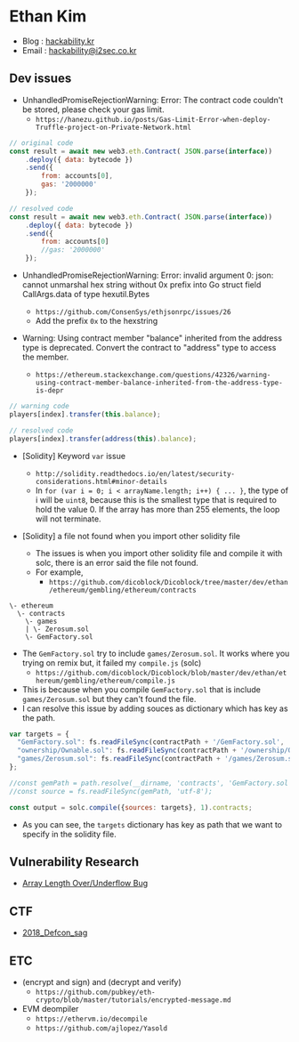 # Ethan Kim

- Blog  : [hackability.kr](http://hackability.kr)
- Email : <hackability@i2sec.co.kr>

## Dev issues

- UnhandledPromiseRejectionWarning: Error: The contract code couldn't be stored, please check your gas limit.
  - `https://hanezu.github.io/posts/Gas-Limit-Error-when-deploy-Truffle-project-on-Private-Network.html`

```js
// original code
const result = await new web3.eth.Contract( JSON.parse(interface))
    .deploy({ data: bytecode })
    .send({
        from: accounts[0],
        gas: '2000000'
    });

// resolved code
const result = await new web3.eth.Contract( JSON.parse(interface))
    .deploy({ data: bytecode })
    .send({
        from: accounts[0]
        //gas: '2000000'
    });
```

- UnhandledPromiseRejectionWarning: Error: invalid argument 0: json: cannot unmarshal hex string without 0x prefix into Go struct field CallArgs.data of type hexutil.Bytes
  - `https://github.com/ConsenSys/ethjsonrpc/issues/26`
  - Add the prefix `0x` to the hexstring

- Warning: Using contract member "balance" inherited from the address type is deprecated. Convert the contract to "address" type to access the member.
  - `https://ethereum.stackexchange.com/questions/42326/warning-using-contract-member-balance-inherited-from-the-address-type-is-depr`

```js
// warning code
players[index].transfer(this.balance);

// resolved code
players[index].transfer(address(this).balance);
```

- [Solidity] Keyword `var` issue
  - `http://solidity.readthedocs.io/en/latest/security-considerations.html#minor-details`
  - In `for (var i = 0; i < arrayName.length; i++) { ... }`, the type of i will be `uint8`, because this is the smallest type that is required to hold the value 0. If the array has more than 255 elements, the loop will not terminate.

- [Solidity] a file not found when you import other solidity file
  - The issues is when you import other solidity file and compile it with solc, there is an error said the file not found.
  - For example,
    - `https://github.com/dicoblock/Dicoblock/tree/master/dev/ethan/ethereum/gembling/ethereum/contracts`

```
\- ethereum
  \- contracts
    \- games
    | \- Zerosum.sol
    \- GemFactory.sol
```
  - The `GemFactory.sol` try to include `games/Zerosum.sol`. It works where you trying on remix but, it failed my `compile.js` (solc)
    - `https://github.com/dicoblock/Dicoblock/blob/master/dev/ethan/ethereum/gembling/ethereum/compile.js`
  - This is because when you compile `GemFactory.sol` that is include `games/Zerosum.sol` but they can't found the file.
  - I can resolve this issue by adding souces as dictionary which has key as the path.

```js
var targets = {
  "GemFactory.sol": fs.readFileSync(contractPath + '/GemFactory.sol', 'utf8'),
  "ownership/Ownable.sol": fs.readFileSync(contractPath + '/ownership/Ownable.sol', 'utf8'),  
  "games/Zerosum.sol": fs.readFileSync(contractPath + '/games/Zerosum.sol', 'utf8')
};

//const gemPath = path.resolve(__dirname, 'contracts', 'GemFactory.sol');
//const source = fs.readFileSync(gemPath, 'utf-8');

const output = solc.compile({sources: targets}, 1).contracts;
```
  - As you can see, the `targets` dictionary has key as path that we want to specify in the solidity file.

## Vulnerability Research

- [Array Length Over/Underflow Bug](https://github.com/dicoblock/Dicoblock/blob/master/dev/ethan/research/vulnerability/01_Array_Length_Underflow/README.md)

## CTF

- [2018_Defcon_sag](https://github.com/dicoblock/Dicoblock/blob/master/dev/ethan/CTF/2018_defcon_sag/README.md)

## ETC

- (encrypt and sign) and (decrypt and verify)
  - `https://github.com/pubkey/eth-crypto/blob/master/tutorials/encrypted-message.md`
- EVM deompiler
  - `https://ethervm.io/decompile`
  - `https://github.com/ajlopez/Yasold`
